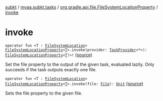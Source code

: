 [subkt](../../index.md) / [myaa.subkt.tasks](../index.md) / [org.gradle.api.file.FileSystemLocationProperty](index.md) / [invoke](./invoke.md)

# invoke

`operator fun <T : `[`FileSystemLocation`](https://docs.gradle.org/current/javadoc/org/gradle/api/file/FileSystemLocation.html)`> `[`FileSystemLocationProperty`](https://docs.gradle.org/current/javadoc/org/gradle/api/file/FileSystemLocationProperty.html)`<`[`T`](invoke.md#T)`>.invoke(provider: `[`TaskProvider`](https://docs.gradle.org/current/javadoc/org/gradle/api/tasks/TaskProvider.html)`<*>): `[`FileSystemLocationProperty`](https://docs.gradle.org/current/javadoc/org/gradle/api/file/FileSystemLocationProperty.html)`<`[`T`](invoke.md#T)`!>!` [(source)](https://github.com/Myaamori/SubKt/blob/0.1.10/src/main/kotlin/myaa/subkt/tasks/tasks.kt#L2155)

Set the file property to the output of the given task, evaluated lazily.
Only succeeds if the task outputs exactly one file.

`operator fun <T : `[`FileSystemLocation`](https://docs.gradle.org/current/javadoc/org/gradle/api/file/FileSystemLocation.html)`> `[`FileSystemLocationProperty`](https://docs.gradle.org/current/javadoc/org/gradle/api/file/FileSystemLocationProperty.html)`<`[`T`](invoke.md#T)`>.invoke(file: `[`File`](https://docs.oracle.com/javase/9/docs/api/java/io/File.html)`): `[`Unit`](https://kotlinlang.org/api/latest/jvm/stdlib/kotlin/-unit/index.html) [(source)](https://github.com/Myaamori/SubKt/blob/0.1.10/src/main/kotlin/myaa/subkt/tasks/tasks.kt#L2161)

Sets the file property to the given file.

